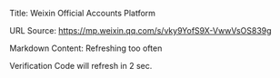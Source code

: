 Title: Weixin Official Accounts Platform

URL Source: https://mp.weixin.qq.com/s/vky9YofS9X-VwwVsOS839g

Markdown Content:
Refreshing too often

Verification Code will refresh in 2 sec.
